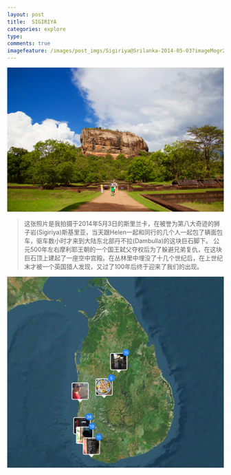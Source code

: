 ```yaml
---
layout: post
title:  SIGIRIYA
categories: explore
type: 
comments: true
imagefeature: /images/post_imgs/Sigiriya@Srilanka-2014-05-03?imageMogr2/thumbnail/!30p
---
```


![Sigiriya@Srilanka-2014-05-03](/images/post_imgs/Sigiriya@Srilanka-2014-05-03)

> 这张照片是我拍摄于2014年5月3日的斯里兰卡，在被誉为第八大奇迹的狮子岩(Sigiriya)斯基里亚，当天跟Helen一起和同行的几个人一起包了辆面包车，驱车数小时才来到大陆东北部丹不拉(Dambulla)的这块巨石脚下。
> 公元500年左右摩利耶王朝的一个国王弑父夺权后为了躲避兄弟复仇，在这块巨石顶上建起了一座空中宫殿。在丛林里中埋没了十几个世纪后，在上世纪末才被一个英国猎人发现，又过了100年后终于迎来了我们的出现。

![Sate@Srilanka-2014-05-03](/images/post_imgs/srilanka2014/photos/Srilanka-2014.png)
